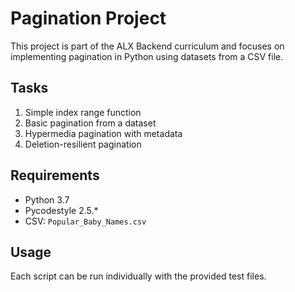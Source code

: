 # Pagination Project

This project is part of the ALX Backend curriculum and focuses on implementing pagination in Python using datasets from a CSV file.

## Tasks

1. Simple index range function
2. Basic pagination from a dataset
3. Hypermedia pagination with metadata
4. Deletion-resilient pagination

## Requirements

- Python 3.7
- Pycodestyle 2.5.*
- CSV: `Popular_Baby_Names.csv`

## Usage

Each script can be run individually with the provided test files.

